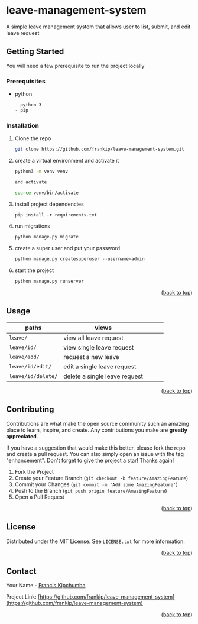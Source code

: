 # leave-management-system
A simple leave management system that allows user to list, submit, and edit leave request

<!-- GETTING STARTED -->
## Getting Started

You will need a few prerequisite to run the project locally

### Prerequisites

* python 
  ```sh
  - python 3 
  - pip
  ```

### Installation


1. Clone the repo
   ```sh
   git clone https://github.com/frankip/leave-management-system.git
   ```
2. create a virtual environment and activate it
   ```sh
   python3 -m venv venv

   and activate

   source venv/bin/activate
   ```
3. install project dependencies
   ```py
   pip install -r requirements.txt
   ```
4. run migrations
   ```py
   python manage.py migrate
   ```

5. create a super user and put your password
   ```py
   python manage.py createsuperuser --username=admin
   ```
6. start the project
   ```py
   python manage.py runserver
   ```

<p align="right">(<a href="#top">back to top</a>)</p>



<!-- USAGE EXAMPLES -->
## Usage


|  paths 	|   views	|   	|   	|   	|
|---	|---	|---	|---	|---	|
|   `leave/` 	|   view all leave request 	|
|   `leave/id/` |  view single leave request  	|
|   `leave/add/`	| request a new leave  	|
|   `leave/id/edit/`|  edit a single leave request 	| 
|   `leave/id/delete/`	| delete a single leave request  	|

<p align="right">(<a href="#top">back to top</a>)</p>



<!-- CONTRIBUTING -->
## Contributing

Contributions are what make the open source community such an amazing place to learn, inspire, and create. Any contributions you make are **greatly appreciated**.

If you have a suggestion that would make this better, please fork the repo and create a pull request. You can also simply open an issue with the tag "enhancement".
Don't forget to give the project a star! Thanks again!

1. Fork the Project
2. Create your Feature Branch (`git checkout -b feature/AmazingFeature`)
3. Commit your Changes (`git commit -m 'Add some AmazingFeature'`)
4. Push to the Branch (`git push origin feature/AmazingFeature`)
5. Open a Pull Request

<p align="right">(<a href="#top">back to top</a>)</p>



<!-- LICENSE -->
## License

Distributed under the MIT License. See `LICENSE.txt` for more information.

<p align="right">(<a href="#top">back to top</a>)</p>



<!-- CONTACT -->
## Contact

Your Name - [Francis Kipchumba](https://github.com/frankip) 

Project Link: [https://github.com/frankip/leave-management-system](https://github.com/frankip/leave-management-system)

<p align="right">(<a href="#top">back to top</a>)</p>


